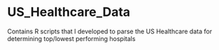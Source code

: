 # US_Healthcare_Data
Contains R scripts that I developed to parse the US Healthcare data for determining top/lowest performing hospitals
